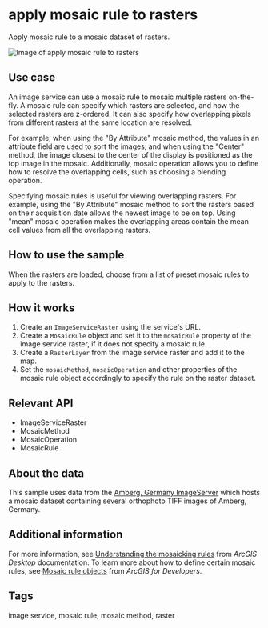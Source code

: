 
# apply mosaic rule to rasters

Apply mosaic rule to a mosaic dataset of rasters.

![Image of apply mosaic rule to rasters](apply-mosaic-rule-to-rasters.png)

## Use case

An image service can use a mosaic rule to mosaic multiple rasters on-the-fly. A mosaic rule can specify which rasters are selected, and how the selected rasters are z-ordered. It can also specify how overlapping pixels from different rasters at the same location are resolved.

For example, when using the "By Attribute" mosaic method, the values in an attribute field are used to sort the images, and when using the "Center" method, the image closest to the center of the display is positioned as the top image in the mosaic. Additionally, mosaic operation allows you to define how to resolve the overlapping cells, such as choosing a blending operation.

Specifying mosaic rules is useful for viewing overlapping rasters. For example, using the "By Attribute" mosaic method to sort the rasters based on their acquisition date allows the newest image to be on top. Using "mean" mosaic operation makes the overlapping areas contain the mean cell values from all the overlapping rasters.

## How to use the sample

When the rasters are loaded, choose from a list of preset mosaic rules to apply to the rasters.

## How it works

1. Create an `ImageServiceRaster` using the service's URL.
2. Create a `MosaicRule` object and set it to the `mosaicRule` property of the image service raster, if it does not specify a mosaic rule.
3. Create a `RasterLayer` from the image service raster and add it to the map.
4. Set the `mosaicMethod`, `mosaicOperation` and other properties of the mosaic rule object accordingly to specify the rule on the raster dataset.

## Relevant API

* ImageServiceRaster
* MosaicMethod
* MosaicOperation
* MosaicRule

## About the data

This sample uses data from the [Amberg, Germany ImageServer](https://sampleserver7.arcgisonline.com/arcgis/rest/services/amberg_germany/ImageServer) which hosts a mosaic dataset containing several orthophoto TIFF images of Amberg, Germany.

## Additional information

For more information, see [Understanding the mosaicking rules](https://desktop.arcgis.com/en/arcmap/latest/manage-data/raster-and-images/understanding-the-mosaicking-rules-for-a-mosaic-dataset.htm) from *ArcGIS Desktop* documentation. To learn more about how to define certain mosaic rules, see [Mosaic rule objects](https://developers.arcgis.com/documentation/common-data-types/mosaic-rules.htm) from *ArcGIS for Developers*.

## Tags

image service, mosaic rule, mosaic method, raster

